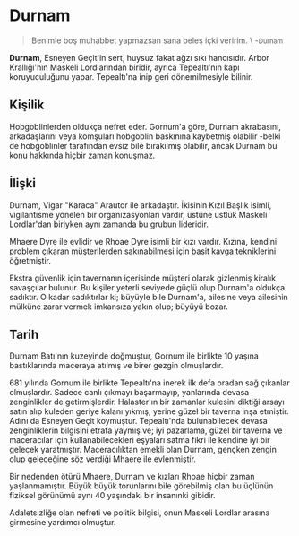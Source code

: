# Durnam
> Benimle boş muhabbet yapmazsan sana beleş içki veririm.
\  -<small>Durnam</small>

**Durnam**, Esneyen Geçit'in sert, huysuz fakat ağzı sıkı hancısıdır. Arbor Krallığı'nın Maskeli Lordlarından biridir, ayrıca Tepealtı'nın kapı koruyuculuğunu yapar. Tepealtı'na inip geri dönemilmesiyle bilinir.

## Kişilik
Hobgoblinlerden oldukça nefret eder. Gornum'a göre, Durnam akrabasını, arkadaşlarını veya komşuları hobgoblin baskınına kaybetmiş olabilir -belki de hobgoblinler tarafından evsiz bile bırakılmış olabilir, ancak Durnam bu konu hakkında hiçbir zaman konuşmaz.

## İlişki
Durnam, Vigar "Karaca" Arautor ile arkadaştır. İkisinin Kızıl Başlık isimli, vigilantisme yönelen bir organizasyonları vardır, üstüne üstlük Maskeli Lordlar'dan biriyken aynı zamanda bu grubun lideridir.

Mhaere Dyre ile evlidir ve Rhoae Dyre isimli bir kızı vardır. Kızına, kendini problem çıkaran müşterilerden sakınabilmesi için basit kavga tekniklerini öğretmiştir.

Ekstra güvenlik için tavernanın içerisinde müşteri olarak gizlenmiş kiralık savaşçılar bulunur. Bu kişiler yeterli seviyede güçlü olup Durnam'a oldukça sadıktır. O kadar sadıktırlar ki; büyüyle bile Durnam'a, ailesine veya ailesinin mülküne zarar vermek imkansıza yakın olup; büyüyü bozar.

## Tarih
Durnam Batı'nın kuzeyinde doğmuştur, Gornum ile birlikte 10 yaşına bastıklarında maceraya atılmış ve birer gezgin olmuşlardır.

681 yılında Gornum ile birlikte Tepealtı'na inerek ilk defa oradan sağ çıkanlar olmuşlardır. Sadece canlı çıkmayı başarmayıp, yanlarında devasa zenginlikler de getirmişlerdir. Halaster'ın bir zamanlar kulesini diktiği arsayı satın alıp kuleden geriye kalanı yıkmış, yerine güzel bir taverna inşa etmiştir. Adını da Esneyen Geçit koymuştur. Tepealtı'nda bulunabilecek devasa zenginliklerin bilgisini etrafa yaymış ve; iyi pazarlama, güzel bir taverna ve maceracılar için kullanabilecekleri eşyaları satma fikri ile kendine iyi bir gelecek yaratmıştır. Maceracılıktan emekli olan Durnam, gençken zengin olup geleceğine söz verdiği Mhaere ile evlenmiştir.

Bir nedenden ötürü Mhaere, Durnam ve kızları Rhoae hiçbir zaman yaşlanmamıştır. Büyük büyük torunlarını bile görebilmiş olan bu üçlünün fiziksel görünümü aynı 40 yaşındaki bir insanınki gibidir.

Adaletsizliğe olan nefreti ve politik bilgisi, onun Maskeli Lordlar arasına girmesine yardımcı olmuştur.